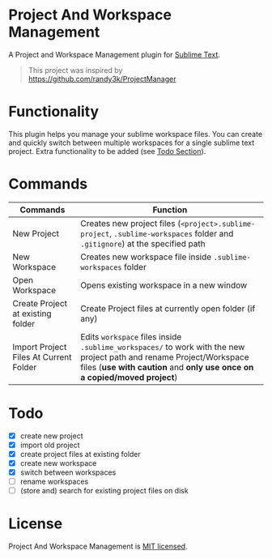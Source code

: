 # Project And Workspace Management
A Project and Workspace Management plugin for [Sublime Text](https://www.sublimetext.com).
> This project was inspired by https://github.com/randy3k/ProjectManager

# Functionality
This plugin helps you manage your sublime workspace files. You can create and quickly switch between multiple workspaces for a single sublime text project. Extra functionality to be added (see [Todo Section](https://github.com/tshrpl/ProjectManagement#Todo)).

# Commands
| Commands       | Function |
|----------------|----------|
| New Project    | Creates new project files (`<project>.sublime-project`, `.sublime-workspaces` folder and `.gitignore`) at the specified path |
| New Workspace  | Creates new workspace file inside `.sublime-workspaces` folder |
| Open Workspace | Opens existing workspace in a new window |
| Create Project at existing folder | Create Project files at currently open folder (if any) |
| Import Project Files At Current Folder | Edits `workspace` files inside `.sublime_workspaces/` to work with the new project path and rename Project/Workspace files (__use with caution__ and __only use once on a copied/moved project__)

# Todo
- [x] create new project
- [x] import old project
- [x] create project files at existing folder
- [x] create new workspace
- [x] switch between workspaces
- [ ] rename workspaces
- [ ] (store and) search for existing project files on disk

# License
Project And Workspace Management is [MIT licensed](https://github.com/tshrpl/ProjectManagement/blob/master/LICENSE.txt).
